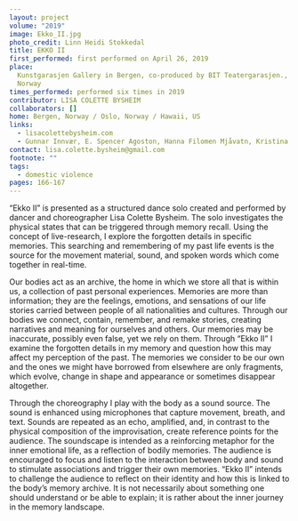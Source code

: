 ```yaml
---
layout: project
volume: "2019"
image: Ekko_II.jpg
photo_credit: Linn Heidi Stokkedal
title: EKKO II
first_performed: first performed on April 26, 2019
place:
  Kunstgarasjen Gallery in Bergen, co-produced by BIT Teatergarasjen., Bergen,
  Norway
times_performed: performed six times in 2019
contributor: LISA COLETTE BYSHEIM
collaborators: []
home: Bergen, Norway / Oslo, Norway / Hawaii, US
links:
  - lisacolettebysheim.com
  - Gunnar Innvær, E. Spencer Agoston, Hanna Filomen Mjåvatn, Kristina Melbø Valvik
contact: lisa.colette.bysheim@gmail.com
footnote: ""
tags:
  - domestic violence
pages: 166-167
---
```


“Ekko II” is presented as a structured dance solo created and performed by dancer and choreographer Lisa Colette Bysheim. The solo investigates the physical states that can be triggered through memory recall. Using the concept of live-research, I explore the forgotten details in specific memories. This searching and remembering of my past life events is the source for the movement material, sound, and spoken words which come together in real-time.

Our bodies act as an archive, the home in which we store all that is within us, a collection of past personal experiences. Memories are more than information; they are the feelings, emotions, and sensations of our life stories carried between people of all nationalities and cultures. Through our bodies we connect, contain, remember, and remake stories, creating narratives and meaning for ourselves and others. Our memories may be inaccurate, possibly even false, yet we rely on them. Through “Ekko II” I examine the forgotten details in my memory and question how this may affect my perception of the past. The memories we consider to be our own and the ones we might have borrowed from elsewhere are only fragments, which evolve, change in shape and appearance or sometimes disappear altogether.

Through the choreography I play with the body as a sound source. The sound is enhanced using microphones that capture movement, breath, and text. Sounds are repeated as an echo, amplified, and, in contrast to the physical composition of the improvisation, create reference points for the audience. The soundscape is intended as a reinforcing metaphor for the inner emotional life, as a reflection of bodily memories. The audience is encouraged to focus and listen to the interaction between body and sound to stimulate associations and trigger their own memories. “Ekko II” intends to challenge the audience to reflect on their identity and how this is linked to the body’s memory archive. It is not necessarily about something one should understand or be able to explain; it is rather about the inner journey in the memory landscape.
